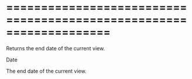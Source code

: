 <!--**
/*-------------------------------------------
    Auto-generated file. Do not modify.
-------------------------------------------

**-->
===================================================================
===================================================================

<!--shortDescription-->
Returns the end date of the current view.
<!--/shortDescription-->

<!--returnType-->Date<!--/returnType-->
<!--returnDescription-->
The end date of the current view.
<!--/returnDescription-->

<!--fullDescription-->

<!--/fullDescription-->
